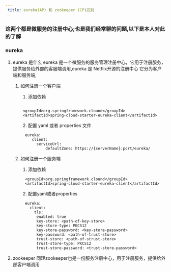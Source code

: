 ```yaml
---
 title: eureka(AP) 和 zookeeper (CP)区别
---
```


### 这两个都是微服务的注册中心;也是我们经常聊的问题,以下是本人对此的了解

### eureka

   1. eureka 是什么
      eureka 是一个微服务的服务管理注册中心，它用于注册服务，提供服务给外部的客服端调用,eureka 是 Netflix开源的注册中心
      它分为客户端和服务端,
      1. 如何注册一个客户端
          1. 添加依赖
          ```
         
           <groupId>org.springframework.clound</groupId>
           <artifactId>spring-cloud-starter-eureka-client</artifactId>
          ```
          2. 配置 yaml 或者 properties 文件
          ```
            eureka: 
               client: 
                 serviceUrl: 
                     defaultZone: https://{serverName}:port/eureka/
         ```
         
      2. 如何注册一个服务端
         1. 添加依赖
          ```
            <groupId>org.springframework.clound</groupId>
            <artifactId>spring-cloud-starter-eureka-client</artifactId>
         ```
         2. 配置yaml或者properties
         
         ```
           eureka: 
             client:
               tls:
                enabled: true
                key-store: <path-of-key-store>
                key-store-type: PKCS12
                key-store-password: <key-store-password>
                key-password: <path-of-trust-store>
                trust-store: <path-of-strust-store>
                trust-store-type: PKCS12
                trust-store-password: <trust-store-password>
         
         ```
   2. zookeeper 同理zookeeper也是一份服务注册中心，用于注册服务，提供给外部客户端调用
